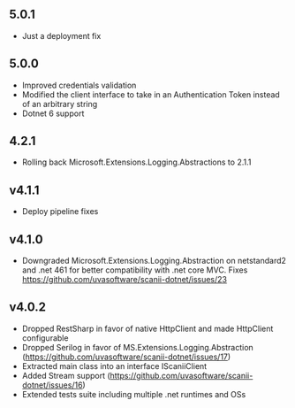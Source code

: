 ## 5.0.1
* Just a deployment fix 

## 5.0.0
* Improved credentials validation 
* Modified the client interface to take in an Authentication Token instead of an arbitrary string
* Dotnet 6 support

## 4.2.1
* Rolling back Microsoft.Extensions.Logging.Abstractions to 2.1.1

## v4.1.1
* Deploy pipeline fixes

## v4.1.0
* Downgraded Microsoft.Extensions.Logging.Abstraction on netstandard2 and .net 461 for better compatibility with .net core MVC. Fixes https://github.com/uvasoftware/scanii-dotnet/issues/23

## v4.0.2
* Dropped RestSharp in favor of native HttpClient and made HttpClient configurable
* Dropped Serilog in favor of MS.Extensions.Logging.Abstraction (https://github.com/uvasoftware/scanii-dotnet/issues/17)
* Extracted main class into an interface IScaniiClient
* Added Stream support (https://github.com/uvasoftware/scanii-dotnet/issues/16)
* Extended tests suite including multiple .net runtimes and OSs


